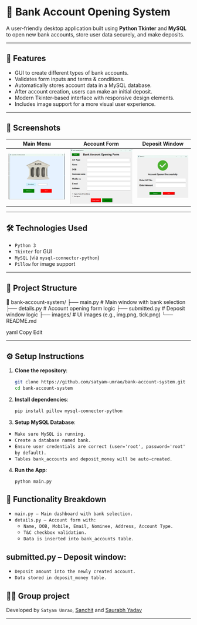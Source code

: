 # 🏦 Bank Account Opening System

A user-friendly desktop application built using **Python Tkinter** and **MySQL** to open new bank accounts, store user data securely, and make deposits.

---

## 📌 Features

- GUI to create different types of bank accounts.
- Validates form inputs and terms & conditions.
- Automatically stores account data in a MySQL database.
- After account creation, users can make an initial deposit.
- Modern Tkinter-based interface with responsive design elements.
- Includes image support for a more visual user experience.

---

## 🚀 Screenshots

| Main Menu | Account Form | Deposit Window |
|----------|--------------|----------------|
| ![Main](images/a.png) | ![Form](images/b.png) | ![Success](images/c.png) |

---

## 🛠 Technologies Used

- `Python 3`
- `Tkinter` for GUI
- `MySQL` (via `mysql-connector-python`)
- `Pillow` for image support

---

## 📂 Project Structure

📁 bank-account-system/
├── main.py # Main window with bank selection
├── details.py # Account opening form logic
├── submitted.py # Deposit window logic
├── images/ # UI images (e.g., img.png, tick.png)
└── README.md

yaml
Copy
Edit

---

## ⚙️ Setup Instructions

1. **Clone the repository**:
   ```bash
   git clone https://github.com/satyam-umrao/bank-account-system.git
   cd bank-account-system
2. **Install dependencies**:

   ```bash
   pip install pillow mysql-connector-python

3. **Setup MySQL Database**:

- `Make sure MySQL is running.`
- `Create a database named bank.`
- `Ensure user credentials are correct (user='root', password='root' by default).`
- `Tables bank_accounts and deposit_money will be auto-created.`

4. **Run the App**:
    ```
    python main.py
## 🧠 Functionality Breakdown

- `main.py – Main dashboard with bank selection.`
- `details.py – Account form with:`
    - `Name, DOB, Mobile, Email, Nominee, Address, Account Type.`
    - `T&C checkbox validation.`
    - `Data is inserted into bank_accounts table.`

## submitted.py – Deposit window:

- `Deposit amount into the newly created account.`
- `Data stored in deposit_money table.`

## 🙋‍♂️ Group project
Developed by `Satyam Umrao`, [Sanchit](https://github.com/Sanchitumrao) and [Saurabh Yadav]()


---
